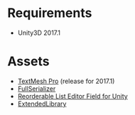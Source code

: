 # Requirements

- Unity3D 2017.1

# Assets

- [TextMesh Pro](https://forum.unity3d.com/threads/textmesh-pro-now-available-from-unity.458634/) (release for 2017.1)
- [FullSerializer](https://github.com/jacobdufault/fullserializer)
- [Reorderable List Editor Field for Unity](https://bitbucket.org/rotorz/reorderable-list-editor-field-for-unity)
- [ExtendedLibrary](https://github.com/laicasaane/Unity3D.ExtendedLibrary)